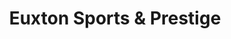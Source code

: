 ---
title: "Euxton Sports & Prestige"
url: /chorley/euxton-sports-and-prestige-wigan-road/
shop: car
---